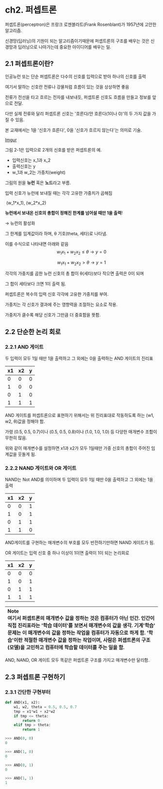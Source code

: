 # ch2. 퍼셉트론

퍼셉트론(perceptron)은 프랑크 로젠블라트(Frank Rosenblant)가 1957년에 고안한 알고리즘.

신경망(딥러닝)의 기원이 되는 알고리즘이기때문에 퍼셉트론의 구조를 배우는 것은 신경망과 딥러닝으로 나아가는데 중요한 아이디어를 배우는 일.



## 2.1 퍼셉트론이란?

인공뉴런 또는 단순 퍼셉트론은 다수의 신호를 입력으로 받아 하나의 신호를 출력

여기서 말하는 신호란 전류나 강물처럼 흐름이 있는 것을 상상하면 좋음

전류가 전선을 타고 흐르는 전자를 내보내듯, 퍼셉트론 신호도 흐름을 만들고  정보를 앞으로 전달.

다만 실제 전류와 달리 퍼셉트론 신호는 '흐른다/안 흐른다(1이나 0)'의 두 가지 값을 가질 수 있음.

본 교재에서는 1을 '신호가 흐른다', 0을 '신호가 흐르지 않는다'는 의미로 기술.

[Imgur](https://i.imgur.com/0Q0rD60.png)

그림 2-1은 입력으로 2개의 신호를 받은 퍼셉트론의 예.

* 입력신호는 x_1과 x_2
* 출력신호는 y
* w_1과 w_2는 가중치(weight)

그림의 원을 **뉴런** 혹은 **노드**라고 부름.

입력 신호가 뉴런에 보내질 때는 각각 고유한 가중치가 곱해짐

​	(w_1\*x_1), (w_2\*x_2) 

**뉴런에서 보내온 신호의 총합이 정해진 한계를 넘어설 때만 1을 출력**!

→ 뉴런의 활성화

그 한계를 임계값이라 하며, θ 기호(theta,  세타)로 나타냄.

이를 수식으로 나타내면 아래와 같음
$$
w_1x_1 + w_2x_2 ≤ θ → y = 0
$$

$$
w_1x_1 + w_2x_2 > θ → y = 1
$$

각각의 가중치를 곱한 뉴런 신호의 총 합이 θ(세타)보다 작으면 출력은 0이 되며

그 합이 세타보다 크면 1이 출력 됨.

퍼셉트론은 복수의 입력 신호 각각에 고유한 가중치를 부여.

가중치는 각 신호가 결과에 주는 영향력을 조절하는 요소로 작용.

가중치가 클수록 해당 신호가 그만큼 더 중효함을 뜻함.



## 2.2 단순한 논리 회로

### 2.2.1 AND 게이트

두 입력이 모두 1일 때만 1을 출력하고 그 외에는 0을 출력하는 AND 게이트의 진리표

| x1   | x2   | y    |
| ---- | ---- | ---- |
| 0    | 0    | 0    |
| 1    | 0    | 0    |
| 0    | 1    | 0    |
| 1    | 1    | 1    |

AND 게이트를 퍼셉트론으로 표현하기 위해서는 위 진리표대로 작동하도록 하는 (w1, w2, θ)값을 정해야 함.

가령 (0.5, 0.5, 0.7)이나 (0.5, 0.5, 0.8)이나 (1.0, 1.0, 1.0) 등 다양한 매개변수 조합이 무한히 많음.

위와 같이 매개변수를 설정하면 x1과 x2가 모두 1일때만 가중 신호의 총합이 주어진 임계값을 웃돌게 됨.



### 2.2.2 NAND 게이트와 OR 게이트

NAND는 Not AND를 의미하며 두 입력이 모두 1일 때만 0을 출력하고 그 외에는 1을 출력

| x1   | x2   | y    |
| ---- | ---- | ---- |
| 0    | 0    | 1    |
| 1    | 0    | 1    |
| 0    | 1    | 1    |
| 1    | 1    | 0    |

AND게이트를 구현하는 매개변수의 부호를 모두 반전하기만하면 NAND 게이트가 됨.



OR 게이트는 입력 신호 중 하나 이상이 1이면 출력이 1이 되는 논리회로

| x1   | x2   | y    |
| ---- | ---- | ---- |
| 0    | 0    | 0    |
| 1    | 0    | 1    |
| 0    | 1    | 1    |
| 1    | 1    | 1    |



| Note <br />여기서 퍼셉트론의 매개변수 값을 정하는 것은 컴퓨터가 아닌 인간. 인간이 직접 진리표라는 '학습 데이터'를 보면서 매개변수의 값을 생각. 기계'학습' 문제는 이 매개변수의 값을 정하는 작업을 컴퓨터가 자동으로 하게 함. '학습'이란 적절한 매개변수 값을 정하는 작업이며, 사람은 퍼셉트론의 구조(모델)을 고민하고 컴퓨터에 학습할 데이터를 주는 일을 함. |
| :----------------------------------------------------------- |

 

AND, NAND, OR 게이트 모두 똑같은 퍼셉트론 구조를 가지고 매개변수만 달리함. 



## 2.3 퍼셉트론 구현하기

### 2.3.1 간단한 구현부터

```python
def AND(x1, x2):
    w1, w2, theta = 0.5, 0.5, 0.7
    tmp = x1*w1 + x2*w2
    if tmp <= theta:
        return 0
    elif tmp > theta:
        return 1
```

```python
>>> AND(0, 0)
0

>>> AND(1, 0)
0

>>> AND(0, 1)
0

>>> AND(1, 1)
1
```



